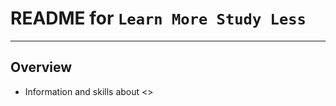 # **README for `Learn More Study Less`**
***



## **Overview**
 * Information and skills about <<Learn More Study Less>>
